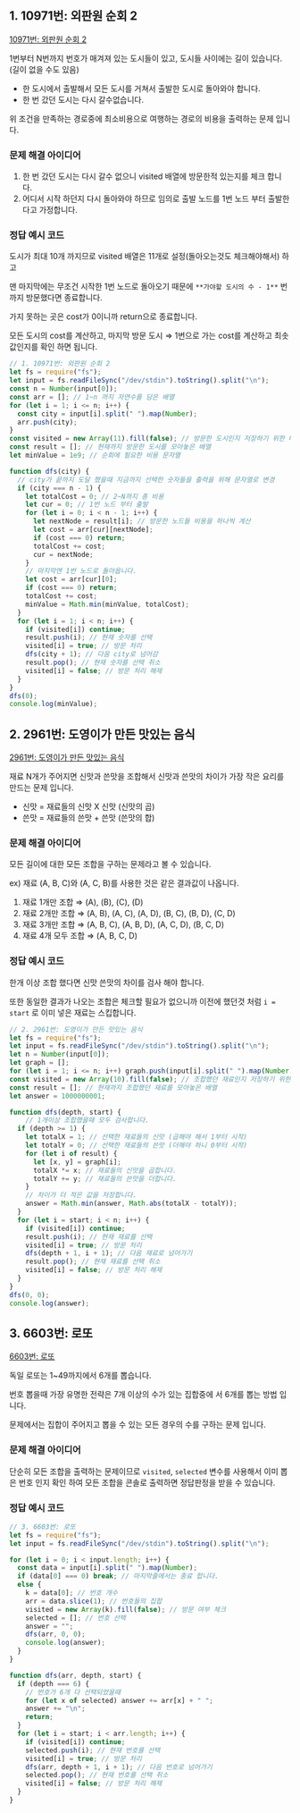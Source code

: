 ## 1. 10971번: 외판원 순회 2

[10971번: 외판원 순회 2](https://www.acmicpc.net/problem/10971)

1번부터 N번까지 번호가 매겨져 있는 도시들이 있고, 도시들 사이에는 길이 있습니다. (길이 없을 수도 있음)

- 한 도시에서 출발해서 모든 도시를 거쳐서 출발한 도시로 돌아와야 합니다.
- 한 번 갔던 도시는 다시 갈수없습니다.

위 조건을 만족하는 경로중에 최소비용으로 여행하는 경로의 비용을 출력하는 문제 입니다.

### 문제 해결 아이디어

1. 한 번 갔던 도시는 다시 갈수 없으니 visited 배열에 방문한적 있는지를 체크 합니다.
2. 어디서 시작 하던지 다시 돌아와야 하므로 임의로 출발 노드를 1번 노드 부터 출발한다고 가정합니다.

### 정답 예시 코드

도시가 최대 10개 까지므로 visited 배열은 11개로 설정(돌아오는것도 체크해야해서) 하고

맨 마지막에는 무조건 시작한 1번 노드로 돌아오기 때문에 `**가야할 도시의 수 - 1**` 번까지 방문했다면 종료합니다.

가지 못하는 곳은 cost가 0이니까 return으로 종료합니다.

모든 도시의 cost를 계산하고, 마지막 방문 도시 ⇒ 1번으로 가는 cost를 계산하고 최솟값인지를 확인 하면 됩니다.

```jsx
// 1. 10971번: 외판원 순회 2
let fs = require("fs");
let input = fs.readFileSync("/dev/stdin").toString().split("\n");
const n = Number(input[0]);
const arr = []; // 1~n 까지 자연수를 담은 배열
for (let i = 1; i <= n; i++) {
  const city = input[i].split(" ").map(Number);
  arr.push(city);
}
const visited = new Array(11).fill(false); // 방문한 도시인지 저장하기 위한 배열
const result = []; // 현재까지 방문한 도시를 모아놓은 배열
let minValue = 1e9; // 순회에 필요한 비용 문자열

function dfs(city) {
  // city가 끝까지 도달 했을때 지금까지 선택한 숫자들을 출력을 위해 문자열로 변경
  if (city === n - 1) {
    let totalCost = 0; // 2~N까지 총 비용
    let cur = 0; // 1번 노드 부터 출발
    for (let i = 0; i < n - 1; i++) {
      let nextNode = result[i]; // 방문한 노드들 비용을 하나씩 계산
      let cost = arr[cur][nextNode];
      if (cost === 0) return;
      totalCost += cost;
      cur = nextNode;
    }
    // 마지막엔 1번 노드로 돌아옵니다.
    let cost = arr[cur][0];
    if (cost === 0) return;
    totalCost += cost;
    minValue = Math.min(minValue, totalCost);
  }
  for (let i = 1; i < n; i++) {
    if (visited[i]) continue;
    result.push(i); // 현재 숫자를 선택
    visited[i] = true; // 방문 처리
    dfs(city + 1); // 다음 city로 넘어감
    result.pop(); // 현재 숫자를 선택 취소
    visited[i] = false; // 방문 처리 해제
  }
}
dfs(0);
console.log(minValue);
```

## 2. 2961번: 도영이가 만든 맛있는 음식

[2961번: 도영이가 만든 맛있는 음식](https://www.acmicpc.net/problem/2961)

재료 N개가 주어지면 신맛과 쓴맛을 조합해서 신맛과 쓴맛의 차이가 가장 작은 요리를 만드는 문제 입니다.

- 신맛 = 재료들의 신맛 X 신맛 (신맛의 곱)
- 쓴맛 = 재료들의 쓴맛 + 쓴맛 (쓴맛의 합)

### 문제 해결 아이디어

모든 길이에 대한 모든 조합을 구하는 문제라고 볼 수 있습니다.

ex) 재료 (A, B, C)와 (A, C, B)를 사용한 것은 같은 결과값이 나옵니다.

1. 재료 1개만 조합 ⇒ (A), (B), (C), (D)
2. 재료 2개만 조합 ⇒ (A, B), (A, C), (A, D), (B, C), (B, D), (C, D)
3. 재료 3개만 조합 ⇒ (A, B, C), (A, B, D), (A, C, D), (B, C, D)
4. 재료 4개 모두 조합 ⇒ (A, B, C, D)

### 정답 예시 코드

한개 이상 조합 했다면 신맛 쓴맛의 차이를 검사 해야 합니다.

또한 동일한 결과가 나오는 조합은 체크할 필요가 없으니까 이전에 했던것 처럼 `i = start` 로 이미 넣은 재료는 스킵합니다.

```jsx
// 2. 2961번: 도영이가 만든 맛있는 음식
let fs = require("fs");
let input = fs.readFileSync("/dev/stdin").toString().split("\n");
let n = Number(input[0]);
let graph = [];
for (let i = 1; i <= n; i++) graph.push(input[i].split(" ").map(Number));
const visited = new Array(10).fill(false); // 조합했던 재료인지 저장하기 위한 배열
const result = []; // 현재까지 조합했던 재료를 모아놓은 배열
let answer = 1000000001;

function dfs(depth, start) {
	// 1개이상 조합했을때 모두 검사합니다.
  if (depth >= 1) {
    let totalX = 1; // 선택한 재료들의 신맛 (곱해야 해서 1부터 시작)
    let totalY = 0; // 선택한 재료들의 쓴맛 (더해야 하니 0부터 시작)
    for (let i of result) {
      let [x, y] = graph[i];
      totalX *= x; // 재료들의 신맛을 곱합니다.
      totalY += y; // 재료들의 쓴맛을 더합니다.
    }
    // 차이가 더 적은 값을 저장합니다.
    answer = Math.min(answer, Math.abs(totalX - totalY));
  }
  for (let i = start; i < n; i++) {
    if (visited[i]) continue;
    result.push(i); // 현재 재료를 선택
    visited[i] = true; // 방문 처리
    dfs(depth + 1, i + 1); // 다음 재료로 넘어가기
    result.pop(); // 현재 재료를 선택 취소
    visited[i] = false; // 방문 처리 해제
  }
}
dfs(0, 0);
console.log(answer);
```

## 3. 6603번: 로또

[6603번: 로또](https://www.acmicpc.net/problem/6603)

독일 로또는 1~49까지에서 6개를 뽑습니다. 

번호 뽑을때 가장 유명한 전략은 7개 이상의 수가 있는 집합중에 서 6개를 뽑는 방법 입니다. 

문제에서는 집합이 주어지고 뽑을 수 있는 모든 경우의 수를 구하는 문제 입니다.

### 문제 해결 아이디어

단순히 모든 조합을 출력하는 문제이므로 `visited`, `selected` 변수를 사용해서 이미 뽑은 번호 인지 확인 하여 모든 조합을 콘솔로 출력하면 정답판정을 받을 수 있습니다.

### 정답 예시 코드

```jsx
// 3. 6603번: 로또
let fs = require("fs");
let input = fs.readFileSync("/dev/stdin").toString().split("\n");

for (let i = 0; i < input.length; i++) {
  const data = input[i].split(" ").map(Number);
  if (data[0] === 0) break; // 마지막줄에서는 종료 합니다.
  else {
    k = data[0]; // 번호 개수
    arr = data.slice(1); // 번호들의 집합
    visited = new Array(k).fill(false); // 방문 여부 체크
    selected = []; // 번호 선택
    answer = "";
    dfs(arr, 0, 0);
    console.log(answer);
  }
}

function dfs(arr, depth, start) {
  if (depth === 6) {
    // 번호가 6개 다 선택되었을때
    for (let x of selected) answer += arr[x] + " ";
    answer += "\n";
    return;
  }
  for (let i = start; i < arr.length; i++) {
    if (visited[i]) continue;
    selected.push(i); // 현재 번호를 선택
    visited[i] = true; // 방문 처리
    dfs(arr, depth + 1, i + 1); // 다음 번호로 넘어가기
    selected.pop(); // 현재 번호를 선택 취소
    visited[i] = false; // 방문 처리 해제
  }
}
```